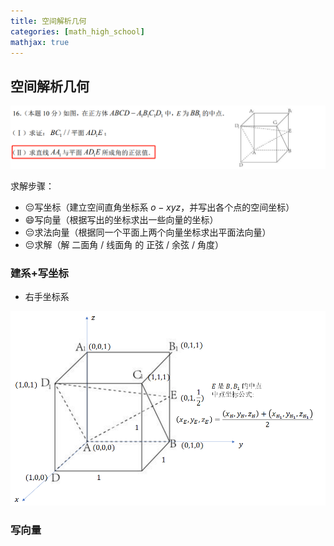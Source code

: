 ```yaml
---
title: 空间解析几何
categories: [math_high_school]
mathjax: true
---
```


## 空间解析几何

<!-- more -->

![image-20221029104845216](空间解析几何/image-20221029104845216.png)

求解步骤：

- :pensive:写坐标（建立空间直角坐标系 $o-xyz$，并写出各个点的空间坐标）
- :smile:写向量（根据写出的坐标求出一些向量的坐标）
- :pensive:求法向量（根据同一个平面上两个向量坐标求出平面法向量）
- :pensive:求解（解 二面角 / 线面角 的 正弦 / 余弦 / 角度）

### 建系+写坐标

- 右手坐标系

![image-20221029110717885](空间解析几何/image-20221029110717885.png)

### 写向量






